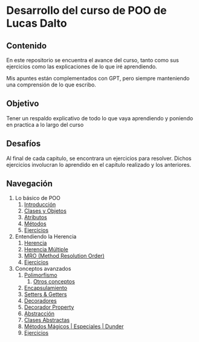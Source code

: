 # Desarrollo del curso de POO de Lucas Dalto

## Contenido

En este repositorio se encuentra el avance del curso, tanto como sus ejercicios como las explicaciones de lo que iré aprendiendo.

Mis apuntes están complementados con GPT, pero siempre manteniendo una comprensión de lo que escribo.

## Objetivo

Tener un respaldo explicativo de todo lo que vaya aprendiendo y poniendo en practica a lo largo del curso

## Desafíos

Al final de cada capitulo, se encontrara un ejercicios para resolver. Dichos ejercicios involucran lo aprendido en el capitulo realizado y los anteriores.

## Navegación

1. Lo básico de POO
   1. [Introducción](/1%20-%20Lo%20básico%20de%20POO/1%20-%20Introduccion/1%20-%20introduccion.md)
   2. [Clases y Objetos](/1%20-%20Lo%20básico%20de%20POO/2%20-%20Clases%20y%20objetos/2%20-%20Clases%20y%20objetos.md)
   3. [Atributos](/1%20-%20Lo%20básico%20de%20POO/3%20-%20Atributos/3%20-%20Atributos.md)
   4. [Métodos](/1%20-%20Lo%20básico%20de%20POO/4%20-%20Metodos/4%20-%20Metodos.md)
   5. [Ejercicios](/1%20-%20Lo%20básico%20de%20POO/5%20-%20Ejercicios%201/5%20-%20Ejercicios.md)
2. Entendiendo la Herencia
   1. [Herencia](/2%20-%20Entendiendo%20herencia/1%20-%20Herencia/1%20-%20Herencia.md)
   2. [Herencia Múltiple](/2%20-%20Entendiendo%20herencia/2%20-%20Herencia%20Múltiple/2%20-%20Herencia%20Multiple.md)
   3. [MRO (Method Resolution Order)](/2%20-%20Entendiendo%20herencia/3%20-%20MRO/3%20-%20MRO.md)
   4. [Ejercicios](/2%20-%20Entendiendo%20herencia/4%20-%20Ejercicios%20II/4%20-%20Ejercicios.md)
3. Conceptos avanzados
   1. [Polimorfismo](/3%20-%20Conceptos%20avanzados/1%20-%20Polimorfismo/1%20-%20Polimorfismo.md)
      1. [Otros conceptos](/3%20-%20Conceptos%20avanzados/1%20-%20Polimorfismo/1.1%20-%20Otros%20conceptos.md)
   2. [Encapsulamiento](/3%20-%20Conceptos%20avanzados/2%20-%20Encapsulamiento/2%20-%20Encapsulamiento.md)
   3. [Setters & Getters](/3%20-%20Conceptos%20avanzados/3%20-%20Setters%20&%20Getters/3%20-%20Setter%20&%20Getters.md)
   4. [Decoradores](/3%20-%20Conceptos%20avanzados/4%20-%20Decoradores/4%20-%20Decoradores.md)
   5. [Decorador Property](/3%20-%20Conceptos%20avanzados/5%20-%20Decorador%20Property/5%20-%20Decorador%20Property.md)
   6. [Abstracción](/3%20-%20Conceptos%20avanzados/6%20-%20Abstracción/6%20-%20Abstraccion.md)
   7. [Clases Abstractas](/3%20-%20Conceptos%20avanzados/7%20-%20Clases%20abstractas/7%20-%20Clases%20abstractas.md)
   8. [Métodos Mágicos | Especiales | Dunder](/3%20-%20Conceptos%20avanzados/8%20-%20Métodos%20dunder/8%20-%20Métodos%20dunder.md)
   9. [Ejercicios](/3%20-%20Conceptos%20avanzados/9%20-%20Ejercicios%20III/9%20-%20Ejercicios.md)
